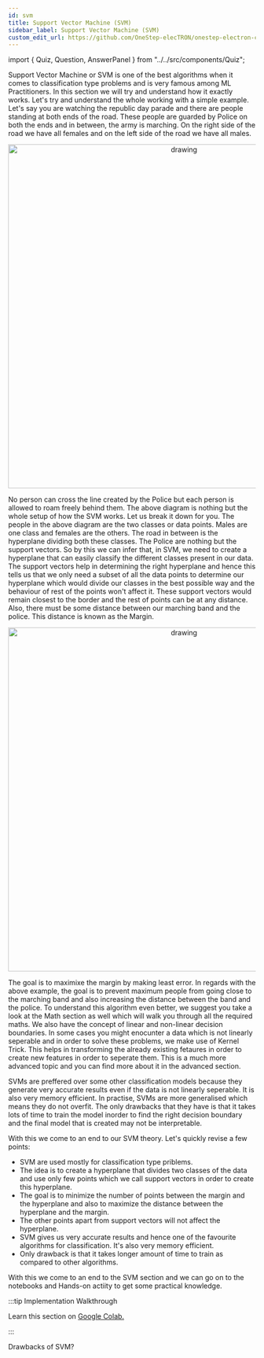 ```yaml
---
id: svm
title: Support Vector Machine (SVM)
sidebar_label: Support Vector Machine (SVM)
custom_edit_url: https://github.com/OneStep-elecTRON/onestep-electron-content
---
```


import { Quiz, Question, AnswerPanel } from "../../src/components/Quiz";

Support Vector Machine or SVM is one of the best algorithms when it comes to classification type problems and is very famous among ML Practitioners. In this section we will try and understand how it exactly works. Let's try and understand the whole working with a simple example. Let's say you are watching the republic day parade and there are people standing at both ends of the road. These people are guarded by Police on both the ends and in between, the army is marching. On the right side of the road we have all females and on the left side of the road we have all males.

<p align="center">
<img src="https://raw.githubusercontent.com/OneStep-elecTRON/ContentSection/main/Courses/easy_track/SVM/SVM-1.png" alt="drawing" width="700"/>
</p>

No person  can cross the line created by the Police but each person is allowed to roam freely behind them. The above diagram is nothing but the whole setup of how the SVM works. Let us break it down for you. The people in the above diagram are the two classes or data points. Males are one class and females are the others. The road in between is the hyperplane dividing both these classes. The Police are nothing but the support vectors. So by this we can infer that, in SVM, we need to create a hyperplane that can easily classify the different classes present in our data. The support vectors help in determining the right hyperplane and hence this tells us that we only need a subset of all the data points to determine our hyperplane which would divide our classes in the best possible way and the behaviour of rest of the points won't affect it. These support vectors would remain closest to the border and the rest of points can be at any distance. Also, there must be some distance between our marching band and the police. This distance is known as the Margin.

<p align="center">
<img src="https://raw.githubusercontent.com/OneStep-elecTRON/ContentSection/main/Courses/easy_track/SVM/SVM-2.png" alt="drawing" width="700"/>
</p>

The goal is to maximixe the margin by making least error. In regards with the above example, the goal is to prevent maximum people from going close to the marching band and also increasing the distance between the band and the police. To understand this algorithm even better, we suggest you take a look at the Math section as well which will walk you through all the required maths. We also have the concept of linear and non-linear decision boundaries. In some cases you might enocunter a data which is not linearly seperable and in order to solve these problems, we make use of Kernel Trick. This helps in transforming the already existing fetaures in order to create new features in order to seperate them. This is a much more advanced topic and you can find more about it in the advanced section.

SVMs are preffered over some other classification models because they generate very accurate results even if the data is not linearly seperable. It is also very memory efficient. In practise, SVMs are more generalised which means they do not overfit. The only drawbacks that they have is that it takes lots of time to train the model inorder to find the right decision boundary and the final model that is created may not be interpretable.

With this we come to an end to our SVM theory. Let's quickly revise a few points:

- SVM are used mostly for classification type priblems.
- The idea is to create a hyperplane that divides two classes of the data and use only few points which we call support vectors in order to create this hyperplane.
- The goal is to minimize the number of points between the margin and the hyperplane and also to maximize the distance between the hyperplane and the margin.
- The other points apart from support vectors will not affect the hyperplane.
- SVM gives us very accurate results and hence one of the favourite algorithms for classification. It's also very memory efficient.
- Only drawback is that it takes longer amount of time to train as compared to other algorithms.

With this we come to an end to the SVM section and we can go on to the notebooks and Hands-on actiity to get some practical knowledge.

:::tip Implementation Walkthrough

Learn this section on <a href='https://colab.research.google.com/drive/1BQ5BaPS2BEWZ0vP7yYpueoz0IZQw5-XS?usp=sharing'>Google Colab.</a>

:::

 <Quiz>
  <Question>Drawbacks of SVM?</Question>
  <AnswerPanel
    answers={["More Training Time", "Logistic Regression", "Linear Regression", "SVM"]}
    correctIndex={0}
    track="basic"
  />
</Quiz>
